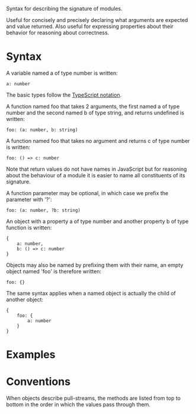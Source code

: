 Syntax for describing the signature of modules. 

Useful for concisely and precisely declaring what arguments are expected and value returned. Also useful for expressing properties about their behavior for reasoning about correctness.

Syntax
======

A variable named a of type number is written:

    a: number
    
The basic types follow the [TypeScript notation](http://www.typescriptlang.org/docs/handbook/basic-types.html).
         
A function named foo that takes 2 arguments, the first named a of type number and the second named b of type string, and returns undefined is written:
 
    foo: (a: number, b: string)

A function named foo that takes no argument and returns c of type number is written:

    foo: () => c: number

Note that return values do not have names in JavaScript but for reasoning about the behaviour of a module it is easier to name all constituents of its signature.

A function parameter may be optional, in which case we prefix the parameter with '?':

    foo: (a: number, ?b: string)

An object with a property a of type number and another property b of type function is written:

    {
        a: number,
        b: () => c: number
    }

Objects may also be named by prefixing them with their name, an empty object named 'foo' is therefore written:

    foo: {}

The same syntax applies when a named object is actually the child of another object:

    {
        foo: {
            a: number 
        }
    }

    
Examples
========



Conventions
===========

When objects describe pull-streams, the methods are listed from top to bottom in the order in which the values pass through them.
